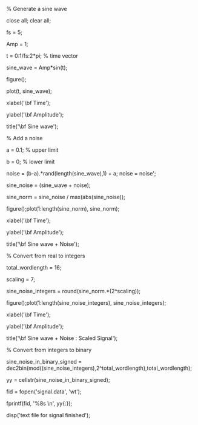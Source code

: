 % Generate a sine wave

close all; clear all;

fs = 5;

Amp = 1;

t = 0:1/fs:2*pi; % time vector

sine_wave = Amp*sin(t);

figure();

plot(t, sine_wave);


xlabel('\bf Time');

ylabel('\bf Amplitude');

title('\bf Sine wave');



% Add a noise

a = 0.1; % upper limit

b = 0; % lower limit

noise = (b-a).*rand(length(sine_wave),1) + a; noise = noise';

sine_noise = (sine_wave + noise);

sine_norm = sine_noise / max(abs(sine_noise));

figure();plot(1:length(sine_norm), sine_norm);

xlabel('\bf Time');

ylabel('\bf Amplitude');

title('\bf Sine wave + Noise');




% Convert from real to integers


total_wordlength = 16;

scaling = 7;

sine_noise_integers = round(sine_norm.*(2^scaling));

figure();plot(1:length(sine_noise_integers), sine_noise_integers);

xlabel('\bf Time');

ylabel('\bf Amplitude');

title('\bf Sine wave + Noise : Scaled Signal');





% Convert from integers to binary

sine_noise_in_binary_signed = dec2bin(mod((sine_noise_integers),2^total_wordlength),total_wordlength);

yy = cellstr(sine_noise_in_binary_signed);

fid = fopen('signal.data', 'wt');

fprintf(fid, '%8s \n', yy{:});

disp('text file for signal finished');





